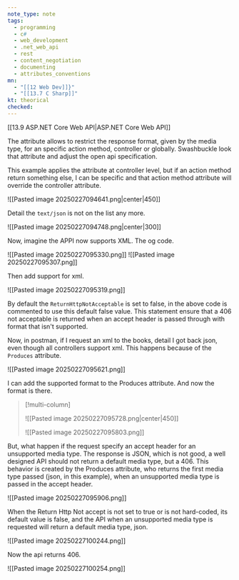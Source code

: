 ```yaml
---
note_type: note
tags:
  - programming
  - c#
  - web_development
  - .net_web_api
  - rest
  - content_negotiation
  - documenting
  - attributes_conventions
mn:
  - "[[12 Web Dev]]}"
  - "[[13.7 C Sharp]]"
kt: theorical
checked:
---
```

[[13.9 ASP.NET Core Web API|ASP.NET Core Web API]]

The attribute allows to restrict the response format, given by the media type, for an specific action method, controller or globally. Swashbuckle look that attribute and adjust the open api specification.

This example applies the attribute at controller level, but if an action method return something else, I can be specific and that action method attribute will override the controller attribute.

![[Pasted image 20250227094641.png|center|450]]

Detail the `text/json` is not on the list any more.

![[Pasted image 20250227094748.png|center|300]]


Now, imagine the APPI now supports XML. The og code.

![[Pasted image 20250227095330.png]]
![[Pasted image 20250227095307.png]]

Then add support for xml.

![[Pasted image 20250227095319.png]]

By default the `ReturnHttpNotAcceptable` is set to false, in the above code is commented to use this default false value. This statement ensure that a 406 not acceptable is returned when an accept header is passed through with format that isn't supported.

Now, in postman, if I request an xml to the books, detail I got back json, even though all controllers support xml. This happens because of the `Produces` attribute. 

![[Pasted image 20250227095621.png]]

I can add the supported format to the Produces attribute. And now the format is there.


>[!multi-column]
>
>![[Pasted image 20250227095728.png|center|450]]
>
>![[Pasted image 20250227095803.png]]

But, what happen if the request specify an accept header for an unsupported media type. The response is JSON, which is not good, a well designed API should not return a default media type, but a 406. This behavior is created by the Produces attribute, who returns the first media type passed (json, in this example), when an unsupported media type is passed in the accept header. 

![[Pasted image 20250227095906.png]]

When the Return Http Not accept is not set to true or is not hard-coded, its default value is false, and the API when an unsupported media type is requested will return a default media type, json.

![[Pasted image 20250227100244.png]]

Now the api returns 406.

![[Pasted image 20250227100254.png]]